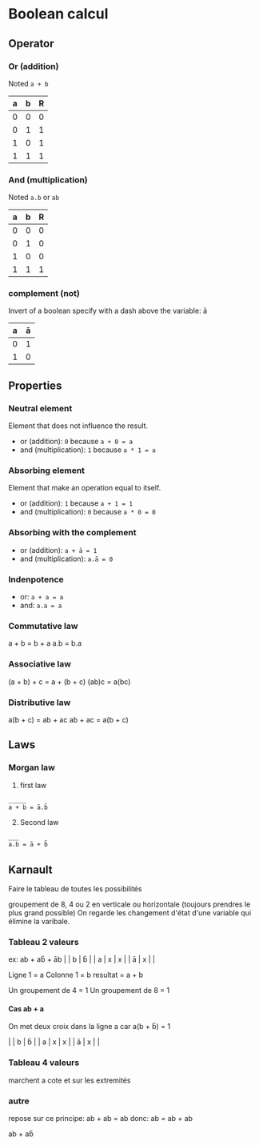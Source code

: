 # Boolean calcul

## Operator

### Or (addition)

Noted `a + b`

| a | b | R |
|---|---|---|
| 0 | 0 | 0 |
| 0 | 1 | 1 |
| 1 | 0 | 1 |
| 1 | 1 | 1 |

### And (multiplication)

Noted `a.b` or `ab`

| a | b | R |
|---|---|---|
| 0 | 0 | 0 |
| 0 | 1 | 0 |
| 1 | 0 | 0 |
| 1 | 1 | 1 |

### complement (not)
                                                            
Invert of a boolean specify with a dash above the variable: ā

| a | ā |
|---|---|
| 0 | 1 |
| 1 | 0 |

## Properties

### Neutral element

Element that does not influence the result.

- or (addition):        `0` because `a + 0 = a`
- and (multiplication): `1` because `a * 1 = a`

### Absorbing element

Element that make an operation equal to itself.

- or (addition):        `1` because `a + 1 = 1`
- and (multiplication): `0` because `a * 0 = 0`

### Absorbing with the complement

- or (addition):        `a + ā = 1`
- and (multiplication): `a.ā = 0`

### Indenpotence

- or: `a + a = a`
- and: `a.a = a`

### Commutative law

a + b = b + a
a.b = b.a

### Associative law

(a + b) + c = a + (b + c)
(ab)c = a(bc)

### Distributive law

a(b + c) = ab + ac
ab + ac = a(b + c)

## Laws

### Morgan law

1. first law
```latex
_____
a + b = ā.b̄
```

2. Second law
```latex
___
a.b = ā + b̄
```



## Karnault

Faire le tableau de toutes les possibilités

groupement de 8, 4 ou 2 en verticale ou horizontale (toujours prendres le plus grand possible)
On regarde les changement d'état d'une variable qui élimine la varibale.

### Tableau 2 valeurs

ex: ab + ab̄ + āb
|   | b | b̄ |
| a | x | x |
| ā | x |   |

Ligne 1 = a
Colonne 1 = b
resultat = a + b

Un groupement de 4 = 1
Un groupement de 8 = 1


#### Cas ab + a

On met deux croix dans la ligne a car a(b + b̄) = 1

|   | b | b̄ |
| a | x | x |
| ā | x |   |

### Tableau 4 valeurs

marchent a cote et sur les extremités

### autre

repose sur ce principe:
ab + ab = ab
donc:
ab = ab + ab

ab + ab̄

